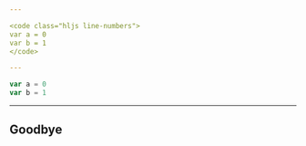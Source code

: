 ```yaml
---

<code class="hljs line-numbers">
var a = 0
var b = 1
</code>

---
```


```javascript
var a = 0
var b = 1
```
---

## Goodbye
